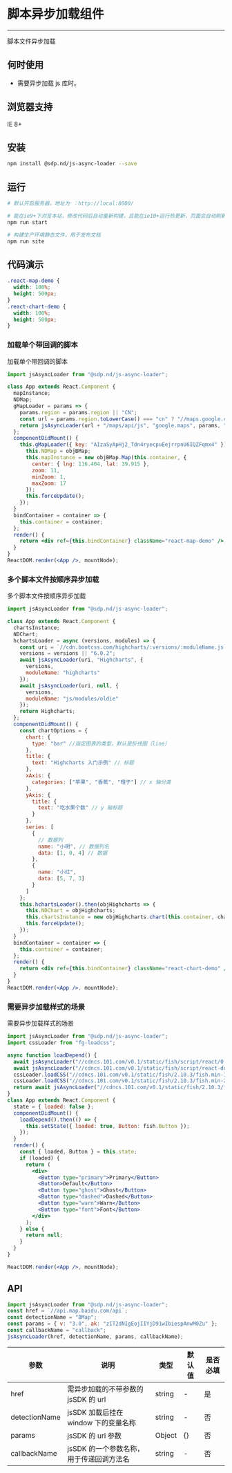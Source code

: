 # 脚本异步加载组件

---

脚本文件异步加载

## 何时使用

- 需要异步加载 js 库时。

## 浏览器支持

IE 8+

## 安装

```bash
npm install @sdp.nd/js-async-loader --save
```

## 运行

```bash
# 默认开启服务器，地址为 ：http://local:8000/

# 能在ie9+下浏览本站，修改代码后自动重新构建，且能在ie10+运行热更新，页面会自动刷新
npm run start

# 构建生产环境静态文件，用于发布文档
npm run site
```

## 代码演示

```css
.react-map-demo {
  width: 100%;
  height: 500px;
}
.react-chart-demo {
  width: 100%;
  height: 500px;
}
```

### 加载单个带回调的脚本

加载单个带回调的脚本

```jsx
import jsAsyncLoader from "@sdp.nd/js-async-loader";

class App extends React.Component {
  mapInstance;
  NDMap;
  gMapLoader = params => {
    params.region = params.region || "CN";
    const url = params.region.toLowerCase() === "cn" ? "//maps.google.cn" : "//maps.googleapis.com";
    return jsAsyncLoader(url + "/maps/api/js", "google.maps", params, "callback");
  };
  componentDidMount() {
    this.gMapLoader({ key: "AIzaSyApHj2_Tdn4ryecpuEejrrpnU6IQZFqmx4" }).then(objBMap => {
      this.NDMap = objBMap;
      this.mapInstance = new objBMap.Map(this.container, {
        center: { lng: 116.404, lat: 39.915 },
        zoom: 11,
        minZoom: 1,
        maxZoom: 17
      });
      this.forceUpdate();
    });
  }
  bindContainer = container => {
    this.container = container;
  };
  render() {
    return <div ref={this.bindContainer} className="react-map-demo" />;
  }
}
ReactDOM.render(<App />, mountNode);
```

### 多个脚本文件按顺序异步加载

多个脚本文件按顺序异步加载

```jsx
import jsAsyncLoader from "@sdp.nd/js-async-loader";

class App extends React.Component {
  chartsInstance;
  NDChart;
  hchartsLoader = async (versions, modules) => {
    const uri = `//cdn.bootcss.com/highcharts/:versions/:moduleName.js`;
    versions = versions || "6.0.2";
    await jsAsyncLoader(uri, "Highcharts", {
      versions,
      moduleName: "highcharts"
    });
    await jsAsyncLoader(uri, null, {
      versions,
      moduleName: "js/modules/oldie"
    });
    return Highcharts;
  };
  componentDidMount() {
    const chartOptions = {
      chart: {
        type: "bar" //指定图表的类型，默认是折线图（line）
      },
      title: {
        text: "Highcharts 入门示例" // 标题
      },
      xAxis: {
        categories: ["苹果", "香蕉", "橙子"] // x 轴分类
      },
      yAxis: {
        title: {
          text: "吃水果个数" // y 轴标题
        }
      },
      series: [
        {
          // 数据列
          name: "小明", // 数据列名
          data: [1, 0, 4] // 数据
        },
        {
          name: "小红",
          data: [5, 7, 3]
        }
      ]
    };
    this.hchartsLoader().then(objHighcharts => {
      this.NDChart = objHighcharts;
      this.chartsInstance = new objHighcharts.chart(this.container, chartOptions);
      this.forceUpdate();
    });
  }
  bindContainer = container => {
    this.container = container;
  };
  render() {
    return <div ref={this.bindContainer} className="react-chart-demo" />;
  }
}
ReactDOM.render(<App />, mountNode);
```

### 需要异步加载样式的场景

需要异步加载样式的场景

```jsx
import jsAsyncLoader from "@sdp.nd/js-async-loader";
import cssLoader from "fg-loadcss";

async function loadDepend() {
  await jsAsyncLoader("//cdncs.101.com/v0.1/static/fish/script/react/0.14.9/react.js", "React");
  await jsAsyncLoader("//cdncs.101.com/v0.1/static/fish/script/react-dom/0.14.9/react-dom.js", "ReactDOM");
  cssLoader.loadCSS("//cdncs.101.com/v0.1/static/fish/2.10.3/fish.min-1.css");
  cssLoader.loadCSS("//cdncs.101.com/v0.1/static/fish/2.10.3/fish.min-2.css");
  return await jsAsyncLoader("//cdncs.101.com/v0.1/static/fish/2.10.3/fish.min.js", "fish");
}
class App extends React.Component {
  state = { loaded: false };
  componentDidMount() {
    loadDepend().then(() => {
      this.setState({ loaded: true, Button: fish.Button });
    });
  }
  render() {
    const { loaded, Button } = this.state;
    if (loaded) {
      return (
        <div>
          <Button type="primary">Primary</Button>
          <Button>Default</Button>
          <Button type="ghost">Ghost</Button>
          <Button type="dashed">Dashed</Button>
          <Button type="warn">Warn</Button>
          <Button type="font">Font</Button>
        </div>
      );
    } else {
      return null;
    }
  }
}

ReactDOM.render(<App />, mountNode);
```

## API

```js
import jsAsyncLoader from "@sdp.nd/js-async-loader";
const href = `//api.map.baidu.com/api`;
const detectionName = "BMap";
const params = { v: "3.0", ak: "zIT2dNIgEojIIYjD91wIbiespAnwM0Zu" };
const callbackName = "callback";
jsAsyncLoader(href, detectionName, params, callbackName);
```

| 参数          | 说明                                     | 类型   | 默认值 | 是否必填 |
| ------------- | ---------------------------------------- | ------ | ------ | -------- |
| href        | 需异步加载的不带参数的 jsSDK 的 url      | string | -      | 是       |
| detectionName | jsSDK 加载后挂在 window 下的变量名称     | string | -      | 否       |
| params  | jsSDK 的 url 参数                        | Object | {}     | 否       |
| callbackName  | jsSDK 的一个参数名称，用于传递回调方法名 | string | -      | 否       |
